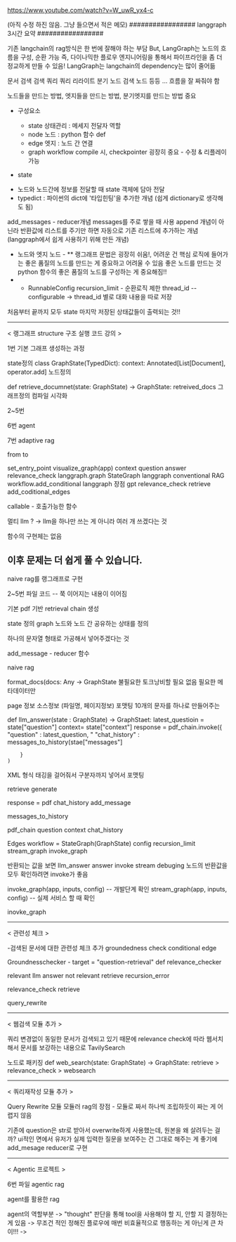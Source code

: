 https://www.youtube.com/watch?v=W_uwR_yx4-c

(아직 수정 하진 않음. 그냥 들으면서 적은 메모) 
################# langgraph 3시간 요약 #################

기존 langchain의 rag방식은 한 번에 잘해야 하는 부담
But, LangGraph는 노드의 흐름을 구성, 순환 가능 
즉, 다이나믹한 플로우 엔지니어링을 통해서 파이프라인을 좀 더 정교하게 만들 수 있음! 
LangGraph는 langchain의 dependency는 많이 줄어듦

문서 검색 
검색 쿼리
쿼리 리라이트
분기 노드
검색 노드
등등 ... 흐름을 잘 짜줘야 함

노드들을 만드는 방법, 엣지들을 만드는 방법, 분기엣지를 만드는 방법 중요 

* 구성요소 
  - state 상태관리 : 메세지 전달자 역할
  - node 노드 : python 함수 def
  - edge 엣지 : 노드 간 연결
  - graph workflow compile 시, checkpointer 굉장히 중요 - 수정 & 리플레이 가능

* state
- 노드와 노드간에 정보를 전달할 때 state 객체에 담아 전달
- typedict : 파이썬의 dict에 '타입힌팅'을 추가한 개념 (쉽게 dictionary로 생각해도 됨)

add_messages - reducer개념
messages를 주로 쌓을 때 사용
append 개념이 아닌라
반환값에 리스트를 주기만 하면 자동으로 기존 리스트에 추가하는 개념
(langgraph에서 쉽게 사용하기 위해 만든 개념)

- 노드와 엣지
노드 -
** 랭그래프 문법은 굉장히 쉬움!, 어려운 건 핵심 로직에 들어가는 좋은 품질의 노드를 만드는 게 중요하고 어려울 수 있음
좋은 노드를 만드는 것
python 함수의 좋은 품질의 노드를 구성하는 게 중요해짐!!
- * RunnableConfig
recursion_limit - 순환로직 제한
thread_id -- configurable
-> thread_id 별로 대화 내용을 따로 저장

처음부터 끝까지 모두 state
마지막 저장된 상태값들이 출력되는 것!!

---

< 랭그래프 structure 구조 실행 코드 강의 >

1번 기본 그래프 생성하는 과정

state정의
class GraphState(TypedDict):
context: Annotated[List[Document], operator.add]
노드정의

def retrieve_documnet(state: GraphState) -> GraphState:
retreived_docs
그래프정의
컴파일
시각화

2~5번

6번 agent

7번 adaptive rag

from to

set_entry_point
visualize_graph(app)
context
question
answer
relevance_check
langgraph.graph StateGraph
langgraph
conventional RAG
workflow.add_conditional
langgraph 장점
gpt relevance_check
retrieve
add_coditional_edges

callable - 호출가능한 함수

멀티 llm ?
-> llm을 하나만 쓰는 게 아니라 여러 개 쓰겠다는 것

함수의 구현체는 없음

## 이후 문제는 더 쉽게 풀 수 있습니다.

naive rag를 랭그래프로 구현

2~5번 파일 코드 -- 쭉 이어지는 내용이 이어짐

기본 pdf 기반 retrieval chain 생성

state 정의
graph 노드와 노드 간 공유하는 상태를 정의

하나의 문자열 형태로 가공해서 넣어주겠다는 것

add_message - reducer 함수

naive rag

format_docs(docs: Any -> GraphState
불필요한 토크낭비할 필요 없음
필요한 메타데이터만

page 정보
소스정보 (파일명, 페이지정보)
포맷팅 10개의 문자를 하나로 만들어주는

def llm_answer(state : GraphState) -> GraphStaet:
latest_questioin = state["question"]
context= state["context"]
response = pdf_chain.invoke({
"question" : latest_question,
"
"chat_history" : messages_to_history(stae["messages"]

```
	}
)

```

XML 형식 태깅을 걸어줘서 구분자까지 넣어서 포맷팅

retrieve
generate

response = pdf
chat_history
add_message

messages_to_history

pdf_chain
question
context
chat_history

Edges
workflow = StateGraph(GraphState)
config
recursion_limit
stream_graph
invoke_graph

반환되는 값을 보면
llm_answer
answer
invoke
stream
debuging
노드의 반환값을 모두 확인하려면 invoke가 좋음

invoke_graph(app, inputs, config) -- 개발단계 확인
stream_graph(app, inputs, config) -- 실제 서비스 할 때 확인

inovke_graph

---

< 관련성 체크 >

-검색된 문서에 대한 관련성 체크 추가
groundedness check
conditional edge

Groundnesschecker - target = "question-retrieval"
def relevance_checker

relevant llm answer
not relevant retrieve
recursion_error

relevance_check
retrieve

query_rewrite

---

< 웹검색 모듈 추가 >

쿼리 변경없이 동일한 문서가 검색되고 있기 때문에
relevance check에 따라 웹서치해서 문서를 보강하는 내용으로
TavilySearch

노드로 패키징
def web_search(state: GraphState) -> GraphState:
retrieve > relevance_check > websearch

---

< 쿼리재작성 모듈 추가 >

Query Rewrite 모듈
모듈러 rag의 장점 - 모듈로 짜서 하나씩 조립하듯이 짜는 게 어렵지 않음

기존에 question은 str로 받아서 overwrite하게 사용했는데,
원본을 왜 살려두는 걸까?
ui적인 면에서 유저가 실제 입력한 질문을 보여주는 건 그대로 해주는 게 좋기에
add_mesage reducer로 구현

---

< Agentic 프로젝트 >

6번 파일
agentic rag

agent를 활용한 rag

agent의 역할부분
-> "thought" 판단을 통해 tool을 사용해야 할 지, 안할 지 결정하는 게 있음
-> 무조건 적인 정해진 플로우에 매번 비효율적으로 행동하는 게 아닌게 큰 차이!!!
->
